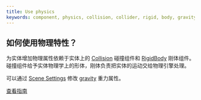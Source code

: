 ```yaml
---
title: Use physics
keywords: component, physics, collision, collider, rigid, body, gravity, ammo, trigger
---
```


## 如何使用物理特性？

为实体增加物理属性依赖于实体上的 <a href="http://developer.playcanvas.com/en/user-manual/packs/components/collision/" target="_blank">Collision</a> 碰撞组件和 <a href="http://developer.playcanvas.com/en/user-manual/packs/components/rigidbody/" target="_blank">RigidBody</a> 刚体组件。碰撞组件给予实体物理学上的形体，刚体负责把实体的运动交给物理引擎处理。

可以通过 <a href="http://developer.playcanvas.com/en/user-manual/designer/settings/" target="_blank">Scene Settings</a> 修改  <a href="http://developer.playcanvas.com/en/user-manual/designer/settings/#gravity" target="_blank">gravity</a> 重力属性。

<a class="docs" href="http://developer.playcanvas.com/en/tutorials/intermediate/collision-and-triggers/" target="_blank">查看指南</a>

